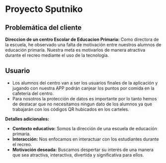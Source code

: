 # Proyecto Sputniko


## Problemática del cliente

**Direccion de un centro Escolar de Educacion Primaria:** Como directora de la escuela, he observado una falta de motivación entre nuestros alumnos de educación primaria. Nuestra meta es motivarlos de manera atractiva durante el recreo mediante el uso de la tecnología.

## Usuario

- Los alumnos del centro van a ser los usuarios finales de la aplicación y jugando con nuestra APP podrán canjear los puntos por comida en la cafetería del centro. 
- Para nosotros la protección de datos es importante por lo tanto hemos de destacar que no necesitamos ningun dato de los alumnos ya que trabajarán con los códigos QR hubicados en los carteles. 

**Detalles adicionales:**
- **Contexto educativo:** Somos la dirección de una escuela de educación primaria.
- **Interacción:** Nos enfocamos en interactuar con los estudiantes durante el recreo.
- **Motivación deseada:** Buscamos despertar su interés de una manera que sea atractiva, interactiva, divertida y significativa para ellos.


